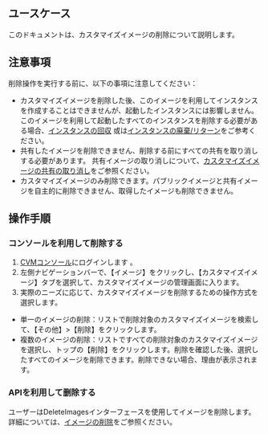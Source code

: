 ## ユースケース

このドキュメントは、カスタマイズイメージの削除について説明します。

## 注意事項
削除操作を実行する前に、以下の事項に注意してください：
 - カスタマイズイメージを削除した後、このイメージを利用してインスタンスを作成することはできませんが、起動したインスタンスには影響しません。このイメージを利用して起動したすべてのインスタンスを削除する必要がある場合、[インスタンスの回収](https://intl.cloud.tencent.com/document/product/213/4931)  或は[インスタンスの廃棄/リターン](https://intl.cloud.tencent.com/document/product/213/4930)をご参考ください。
 - 共有したイメージを削除できません、削除する前にすべての共有を取り消しする必要があります。 共有イメージの取り消しについて、[カスタマイズイメージの共有の取り消し](https://intl.cloud.tencent.com/document/product/213/7148)をご参照ください。
 - カスタマイズイメージのみ削除できます。パブリックイメージと共有イメージを自主的に削除できません、取得したイメージも削除できません。

## 操作手順

### コンソールを利用して削除する
1. [CVMコンソール](https://console.cloud.tencent.com/cvm/)にログインします 。
2. 左側ナビゲーションバーで、【イメージ】をクリックし、【カスタマイズイメージ】タブを選択して、カスタマイズイメージの管理画面に入ります。
3. 実際のニーズに応じて、カスタマイズイメージを削除するための操作方式を選択します。
 - 単一のイメージの削除：リストで削除対象のカスタマイズイメージを検索して、【その他】>【削除】をクリックします。
 - 複数のイメージの削除：リストですべての削除対象のカスタマイズイメージを選択し、トップの【削除】をクリックします。削除を確認した後、選択したすべてのイメージを削除できます。削除できない場合、理由が表示されます。

### APIを利用して删除する
ユーザーはDeleteImagesインターフェースを使用してイメージを削除します。詳細については、[イメージの削除](https://intl.cloud.tencent.com/document/product/213/33275)をご参照ください。
